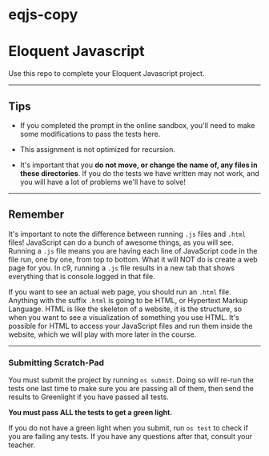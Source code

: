 # eqjs-copy

# Eloquent Javascript

Use this repo to complete your Eloquent Javascript project.

---
## Tips

* If you completed the prompt in the online sandbox, you'll need to make some modifications to pass the tests here.

* This assignment is not optimized for recursion.

* It's important that you **do not move, or change the name of, any files in these directories**. If you do the tests we have written may not work, and you will have a lot of problems we'll have to solve!

---


## Remember  
It's important to note the difference between running `.js` files and `.html` files! JavaScript can do a bunch of awesome things, as you will see. Running a `.js` file means you are having each line of JavaScript code in the file run, one by one, from top to bottom. What it will NOT do is create a web page for you. In c9, running a `.js` file results in a new tab that shows everything that is console.logged in that file. 

If you want to see an actual web page, you should run an `.html` file. Anything with the suffix `.html` is going to be HTML, or Hypertext Markup Language. HTML is like the skeleton of a website, it is the structure, so when you want to see a visualization of something you use HTML. It's possible for HTML to access your JavaScript files and run them inside the website, which we will play with more later in the course.

---

### Submitting Scratch-Pad

You must submit the project by running `os submit`. Doing so will re-run the tests one last time to make sure you are passing all of them, then send the results to Greenlight if you have passed all tests. 

**You must pass ALL the tests to get a green light.**

If you do not have a green light when you submit, run `os test` to check if you are failing any tests. If you have any questions after that, consult your teacher.